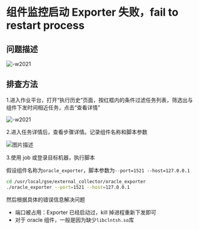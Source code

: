 # 组件监控启动 Exporter 失败，fail to restart process

## 问题描述

![-w2021](../media/15366475980839.png)

## 排查方法

1.进入作业平台，打开“执行历史”页面，按红框内的条件过滤任务列表，筛选出与组件下发时间相近任务，点击“查看详情”

![-w2021](../media/15366476048793.png)

2.进入任务详情后，查看步骤详情。记录组件名称和脚本参数

![图片描述](../media/tapd_20365752_base64_1536201059_26.png)

3.使用 job 或登录目标机器，执行脚本

假设组件名称为`oracle_exporter`，脚本参数为`--port=1521 --host=127.0.0.1`

```bash
cd /usr/local/gse/external_collector/oracle_exporter
./oracle_exporter --port=1521 --host=127.0.0.1
```

然后根据具体的错误信息解决问题

- 端口被占用：Exporter 已经启动过，kill 掉进程重新下发即可
- 对于 oracle 组件，一般是因为缺少`libclntsh.so`库
